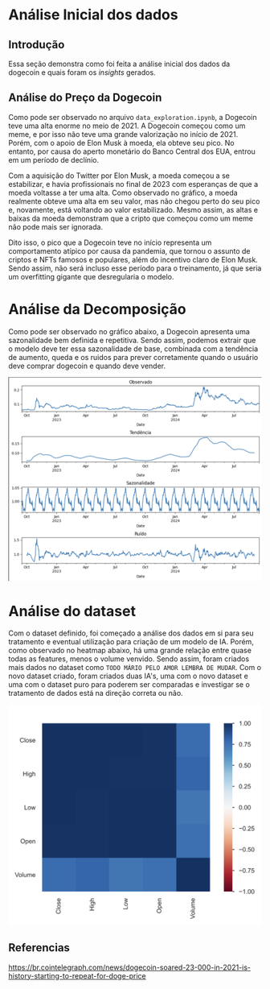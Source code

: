 # Análise Inicial dos dados

## Introdução

Essa seção demonstra como foi feita a análise inicial dos dados da dogecoin e quais foram os _insights_ gerados.

## Análise do Preço da Dogecoin

Como pode ser observado no arquivo `data_exploration.ipynb`, a Dogecoin teve uma alta enorme no meio de 2021. A Dogecoin começou como um meme, e por isso não teve uma grande valorização no início de 2021. Porém, com o apoio de Elon Musk à moeda, ela obteve seu pico. No entanto, por causa do aperto monetário do Banco Central dos EUA, entrou em um período de declínio.

Com a aquisição do Twitter por Elon Musk, a moeda começou a se estabilizar, e havia profissionais no final de 2023 com esperanças de que a moeda voltasse a ter uma alta. Como observado no gráfico, a moeda realmente obteve uma alta em seu valor, mas não chegou perto do seu pico e, novamente, está voltando ao valor estabilizado. Mesmo assim, as altas e baixas da moeda demonstram que a cripto que começou como um meme não pode mais ser ignorada.

Dito isso, o pico que a Dogecoin teve no início representa um comportamento atípico por causa da pandemia, que tornou o assunto de criptos e NFTs famosos e populares, além do incentivo claro de Elon Musk. Sendo assim, não será incluso esse período para o treinamento, já que seria um overfitting gigante que desregularia o modelo.

# Análise da Decomposição 

Como pode ser observado no gráfico abaixo, a Dogecoin apresenta uma sazonalidade bem definida e repetitiva. Sendo assim, podemos extrair que o modelo deve ter essa sazonalidade de base, combinada com a tendência de aumento, queda e os ruidos para prever corretamente quando o usuário deve comprar dogecoin e quando deve vender.

![decompose table](../static/decompose_table.png)

# Análise do dataset

Com o dataset definido, foi começado a análise dos dados em si para seu tratamento e eventual utilização para criação de um modelo de IA. Porém, como observado no heatmap abaixo, há uma grande relação entre quase todas as features, menos o volume venvido. Sendo assim, foram criados mais dados no dataset como `TODO MÁRIO PELO AMOR LEMBRA DE MUDAR`. Com o novo dataset criado, foram criados duas IA's, uma com o novo dataset e uma com o dataset puro para poderem ser comparadas e investigar se o tratamento de dados está na direção correta ou não. 

![Heatmap](../static/heatmap.png)

## Referencias

https://br.cointelegraph.com/news/dogecoin-soared-23-000-in-2021-is-history-starting-to-repeat-for-doge-price